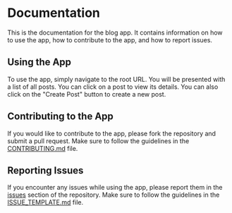 # Documentation

This is the documentation for the blog app. It contains information on how to use the app, how to contribute to the app, and how to report issues.

## Using the App

To use the app, simply navigate to the root URL. You will be presented with a list of all posts. You can click on a post to view its details. You can also click on the "Create Post" button to create a new post.

## Contributing to the App

If you would like to contribute to the app, please fork the repository and submit a pull request. Make sure to follow the guidelines in the [CONTRIBUTING.md](CONTRIBUTING.md) file.

## Reporting Issues

If you encounter any issues while using the app, please report them in the [issues](https://github.com/username/blog/issues) section of the repository. Make sure to follow the guidelines in the [ISSUE_TEMPLATE.md](ISSUE_TEMPLATE.md) file.

